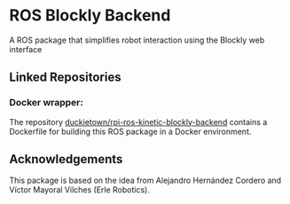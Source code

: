 # ROS Blockly Backend

A ROS package that simplifies robot interaction using the Blockly web interface


## Linked Repositories

### Docker wrapper:
The repository [duckietown/rpi-ros-kinetic-blockly-backend](https://github.com/duckietown/rpi-ros-kinetic-blockly-backend)
contains a Dockerfile for building this ROS package in
a Docker environment.


## Acknowledgements

This package is based on the idea from Alejandro Hernández Cordero and
Víctor Mayoral Vilches (Erle Robotics).
